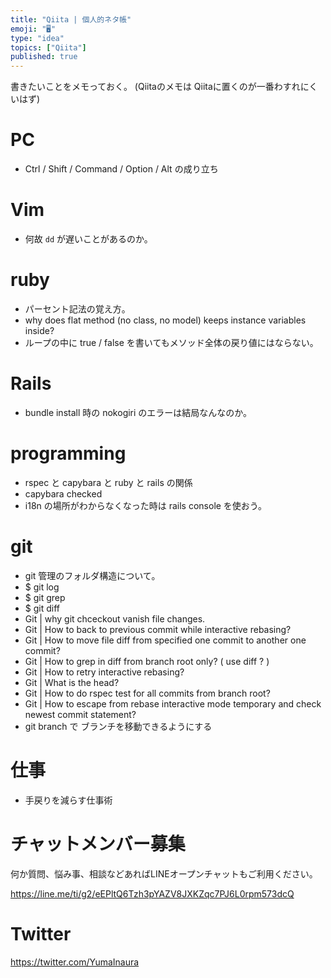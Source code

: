 ```yaml
---
title: "Qiita | 個人的ネタ帳"
emoji: "🖥"
type: "idea"
topics: ["Qiita"]
published: true
---
```


書きたいことをメモっておく。
(Qiitaのメモは Qiitaに置くのが一番わすれにくいはず)

# PC

- Ctrl / Shift / Command / Option / Alt の成り立ち

# Vim

- 何故 `dd` が遅いことがあるのか。

# ruby

- パーセント記法の覚え方。
- why does flat method (no class, no model) keeps instance variables inside?
- ループの中に true / false を書いてもメソッド全体の戻り値にはならない。

# Rails

- bundle install 時の nokogiri のエラーは結局なんなのか。

# programming

- rspec と capybara と ruby と rails の関係
- capybara checked
- i18n の場所がわからなくなった時は rails console を使おう。

# git

- git 管理のフォルダ構造について。
- $ git log
- $ git grep
- $ git diff 
- Git | why git chceckout vanish file changes.
- Git | How to back to previous commit while interactive rebasing?
- Git | How to move file diff from specified one commit to another one commit?
- Git | How to grep in diff from branch root only? ( use diff ? )
- Git | How to retry interactive rebasing?
- Git | What is the head?
- Git | How to do rspec test for all commits from branch root?
- Git | How to escape from rebase interactive mode temporary and check newest commit statement?
- git branch で ブランチを移動できるようにする

# 仕事

- 手戻りを減らす仕事術










<!-- Update From Qiita API -->

# チャットメンバー募集


何か質問、悩み事、相談などあればLINEオープンチャットもご利用ください。

https://line.me/ti/g2/eEPltQ6Tzh3pYAZV8JXKZqc7PJ6L0rpm573dcQ





# Twitter


https://twitter.com/YumaInaura


<!-- Update From Qiita API -->


